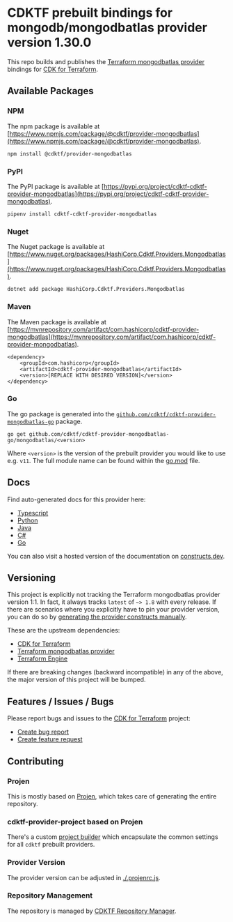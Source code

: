 
# CDKTF prebuilt bindings for mongodb/mongodbatlas provider version 1.30.0

This repo builds and publishes the [Terraform mongodbatlas provider](https://registry.terraform.io/providers/mongodb/mongodbatlas/1.30.0/docs) bindings for [CDK for Terraform](https://cdk.tf).

## Available Packages

### NPM

The npm package is available at [https://www.npmjs.com/package/@cdktf/provider-mongodbatlas](https://www.npmjs.com/package/@cdktf/provider-mongodbatlas).

`npm install @cdktf/provider-mongodbatlas`

### PyPI

The PyPI package is available at [https://pypi.org/project/cdktf-cdktf-provider-mongodbatlas](https://pypi.org/project/cdktf-cdktf-provider-mongodbatlas).

`pipenv install cdktf-cdktf-provider-mongodbatlas`

### Nuget

The Nuget package is available at [https://www.nuget.org/packages/HashiCorp.Cdktf.Providers.Mongodbatlas](https://www.nuget.org/packages/HashiCorp.Cdktf.Providers.Mongodbatlas).

`dotnet add package HashiCorp.Cdktf.Providers.Mongodbatlas`

### Maven

The Maven package is available at [https://mvnrepository.com/artifact/com.hashicorp/cdktf-provider-mongodbatlas](https://mvnrepository.com/artifact/com.hashicorp/cdktf-provider-mongodbatlas).

```
<dependency>
    <groupId>com.hashicorp</groupId>
    <artifactId>cdktf-provider-mongodbatlas</artifactId>
    <version>[REPLACE WITH DESIRED VERSION]</version>
</dependency>
```

### Go

The go package is generated into the [`github.com/cdktf/cdktf-provider-mongodbatlas-go`](https://github.com/cdktf/cdktf-provider-mongodbatlas-go) package.

`go get github.com/cdktf/cdktf-provider-mongodbatlas-go/mongodbatlas/<version>`

Where `<version>` is the version of the prebuilt provider you would like to use e.g. `v11`. The full module name can be found
within the [go.mod](https://github.com/cdktf/cdktf-provider-mongodbatlas-go/blob/main/mongodbatlas/go.mod#L1) file.

## Docs

Find auto-generated docs for this provider here: 

- [Typescript](./docs/API.typescript.md)
- [Python](./docs/API.python.md)
- [Java](./docs/API.java.md)
- [C#](./docs/API.csharp.md)
- [Go](./docs/API.go.md)

You can also visit a hosted version of the documentation on [constructs.dev](https://constructs.dev/packages/@cdktf/provider-mongodbatlas).

## Versioning

This project is explicitly not tracking the Terraform mongodbatlas provider version 1:1. In fact, it always tracks `latest` of `~> 1.8` with every release. If there are scenarios where you explicitly have to pin your provider version, you can do so by [generating the provider constructs manually](https://cdk.tf/imports).

These are the upstream dependencies:

- [CDK for Terraform](https://cdk.tf)
- [Terraform mongodbatlas provider](https://registry.terraform.io/providers/mongodb/mongodbatlas/1.30.0)
- [Terraform Engine](https://terraform.io)

If there are breaking changes (backward incompatible) in any of the above, the major version of this project will be bumped.

## Features / Issues / Bugs

Please report bugs and issues to the [CDK for Terraform](https://cdk.tf) project:

- [Create bug report](https://cdk.tf/bug)
- [Create feature request](https://cdk.tf/feature)

## Contributing

### Projen

This is mostly based on [Projen](https://github.com/projen/projen), which takes care of generating the entire repository.

### cdktf-provider-project based on Projen

There's a custom [project builder](https://github.com/cdktf/cdktf-provider-project) which encapsulate the common settings for all `cdktf` prebuilt providers.

### Provider Version

The provider version can be adjusted in [./.projenrc.js](./.projenrc.js).

### Repository Management

The repository is managed by [CDKTF Repository Manager](https://github.com/cdktf/cdktf-repository-manager/).
